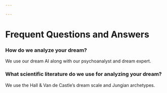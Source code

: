 ```yaml
---

---
```


# **Frequent Questions and Answers**


### **How do we analyze your dream?**

We use our dream AI along with our psychoanalyst and dream expert.

### **What scientific literature do we use for analyzing your dream?**

We use the Hall & Van de Castle’s dream scale and Jungian archetypes.